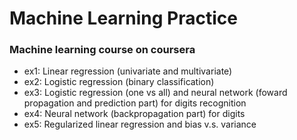 # Machine Learning Practice
### Machine learning course on coursera
 * ex1: Linear regression (univariate and multivariate)
 * ex2: Logistic regression (binary classification)
 * ex3: Logistic regression (one vs all) and neural network (foward propagation and prediction part) for digits recognition 
 * ex4: Neural network (backpropagation part) for digits 
 * ex5: Regularized linear regression and bias v.s. variance

